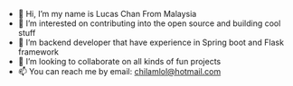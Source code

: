- 👋 Hi, I’m my name is Lucas Chan From Malaysia
- 👀 I’m interested on contributing into the open source and building cool stuff
- 🌱 I’m backend developer that have experience in Spring boot and Flask framework
- 💞️ I’m looking to collaborate on all kinds of fun projects
- 📫 You can reach me by email: chilamlol@hotmail.com

<!---
chilamlol/chilamlol is a ✨ special ✨ repository because its `README.md` (this file) appears on your GitHub profile.
You can click the Preview link to take a look at your changes.
--->
